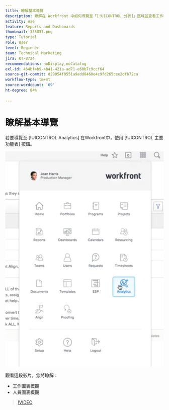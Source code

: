 ```yaml
---
title: 瞭解基本導覽
description: 瞭解在 Workfront 中如何導覽至「[!UICONTROL 分析]」區域並查看工作圖表及人員圖表的概觀。
activity: use
feature: Reports and Dashboards
thumbnail: 335057.png
type: Tutorial
role: User
level: Beginner
team: Technical Marketing
jira: KT-8724
recommendations: noDisplay,noCatalog
exl-id: 464bf4b9-4b41-421a-ad71-e60b7c9ccf64
source-git-commit: d29054f0551a9add8460e4c9fd265cee2dfb72ca
workflow-type: tm+mt
source-wordcount: '69'
ht-degree: 84%

---
```


# 瞭解基本導覽

若要導覽至 [!UICONTROL Analytics] 在Workfront中，使用 [!UICONTROL 主要功能表] 按鈕。

![影像顯示尋找[!UICONTROL 分析]功能，透過 Workfront [!UICONTROL 主選單]](assets/Navigate-NWE.png)

觀看這段影片，您將瞭解：

* 工作圖表概觀
* 人員圖表概觀

>[!VIDEO](https://video.tv.adobe.com/v/335057/?quality=12&learn=on)
